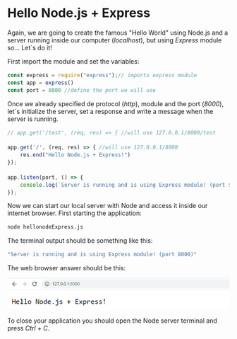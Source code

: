 # Hello Node.js + Express

Again, we are going to create the famous "Hello World" using Node.js and a server running inside our computer (*localhost*), but using *Express* module so... Let`s do it!

First import the module and set the variables:

```jsx
const express = require("express");// imports express module
const app = express()
const port = 8000 //define the port we will use
```

Once we already specified de protocol (*http*), module and the port (*8000*), let`s initialize the server, set a response and write a message when the server is running.

```jsx
// app.get('/test', (req, res) => { //will use 127.0.0.1/8000/test

app.get('/', (req, res) => { //will use 127.0.0.1/8000
    res.end("Hello Node.js + Express!")
});

app.listen(port, () => {
    console.log(`Server is running and is using Express module! (port ${port})`)
});
```

Now we can start our local server with Node and access it inside our internet browser. First starting the application:

```bash
node hellonodeExpress.js
```

The terminal output should be something like this:

```bash
"Server is running and is using Express module! (port 8000)"
```

The web browser answer should be this:

![Untitled](README/Untitled.png)

To close your application you should open the Node server terminal and press *Ctrl + C*.

[](https://github.com/lucarampi/Node.js-Learning/tree/master/2%20-%20SC%20Hello%20Node%20(with%20Express))